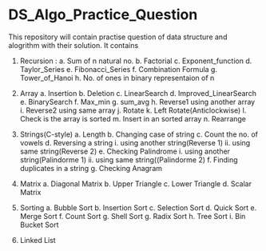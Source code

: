# DS_Algo_Practice_Question

This repository will contain practise question of data structure and alogrithm with their solution.
It contains

1. Recursion : 
   a. Sum of n natural no.
   b. Factorial
   c. Exponent_function
   d. Taylor_Series
   e. Fibonacci_Series
   f. Combination Formula
   g. Tower_of_Hanoi
   h. No. of ones in binary representaion of n
   
2. Array
   a. Insertion
   b. Deletion
   c. LinearSearch
   d. Improved_LinearSearch
   e. BinarySearch
   f. Max_min
   g. sum_avg
   h. Reverse1 using another array
   i. Reverse2 using same array
   j. Rotate
   k. Left Rotate(Anticlockwise)
   l. Check is the array is sorted
   m. Insert in an sorted array
   n. Rearrange
  
   
3. Strings(C-style)
   a. Length
   b. Changing case of string
   c. Count the no. of vowels
   d. Reversing a string
                  i.  using another string(Reverse 1)
                  ii. using same string(Reverse 2)
   e. Checking Palindrome
                  i.  using another string(Palindorme 1)
                   ii. using same string((Palindorme 2)
   f. Finding duplicates in a string
   g. Checking Anagram
   
   
4. Matrix
   a. Diagonal Matrix
   b. Upper Triangle
   c. Lower Triangle
   d. Scalar Matrix
   
5. Sorting
   a. Bubble Sort
   b. Insertion Sort
   c. Selection Sort
   d. Quick Sort
   e. Merge Sort
   f. Count Sort
   g. Shell Sort
   g. Radix Sort
   h. Tree Sort
   i. Bin Bucket Sort
  
6. Linked List
